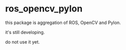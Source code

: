 # ros_opencv_pylon
this package is aggregation of ROS, OpenCV and Pylon. 

it's still developing.

do not use it yet.
